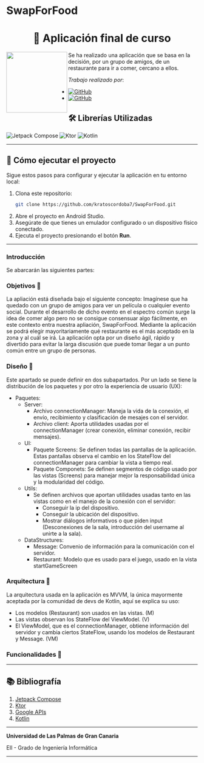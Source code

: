 # SwapForFood
<h1 align="center">🌟 Aplicación final de curso </h1>

<img align="left" width="160" height="160" src="img/octo_cat.png"></a>
Se ha realizado una aplicación que se basa en la decisión, por un grupo de amigos, de un restaurante para ir a comer, cercano a ellos. 

*Trabajo realizado por*:
- [![GitHub](https://img.shields.io/badge/GitHub-Heliot%20J.%20Segura%20Gonzalez-purple?style=flat-square&logo=github)](https://github.com/kratoscordoba7)
- [![GitHub](https://img.shields.io/badge/GitHub-Marcos%20V%C3%A1zquez%20Tasc%C3%B3n-blue?style=flat-square&logo=github)](https://github.com/DerKom)


## 🛠️ Librerías Utilizadas

![Jetpack Compose](https://img.shields.io/badge/Jetpack%20Compose-%2300C4B3?style=for-the-badge&logo=jetpackcompose&logoColor=white)
![Ktor](https://img.shields.io/badge/Ktor-%23621FE8?style=for-the-badge&logo=ktor&logoColor=white)
![Kotlin](https://img.shields.io/badge/Kotlin-%230095D5?style=for-the-badge&logo=kotlin&logoColor=white)

---

## 🚀 Cómo ejecutar el proyecto

Sigue estos pasos para configurar y ejecutar la aplicación en tu entorno local:

1. Clona este repositorio:
   ```bash
   git clone https://github.com/kratoscordoba7/SwapForFood.git
   ```
2. Abre el proyecto en Android Studio.
3. Asegúrate de que tienes un emulador configurado o un dispositivo físico conectado.
4. Ejecuta el proyecto presionando el botón **Run**.
---

### Introducción
 Se abarcarán las siguientes partes:

### Objetivos 📖
La apliación está diseñada bajo el siguiente concepto:
Imagínese que ha quedado con un grupo de amigos para ver un película o cualquier evento social. Durante el desarrollo de dicho evento en el espectro común surge la idea de comer algo pero no se consigue consensuar algo fácilmente, en este contexto entra nuestra apliación, SwapForFood. Mediante la aplicación se podrá elegir mayoritariamente qué restaurante es el más aceptado en la zona y al cuál se irá. La aplicación opta por un diseño ágil, rápido y divertido para evitar la larga discusión que puede tomar llegar a un punto común entre un grupo de personas.

### Diseño 🎨
Este apartado se puede definir en dos subapartados. Por un lado se tiene la distribución de los paquetes y por otro la experiencia de usuario (UX):
- Paquetes:
  - Server:
    - Archivo connectionManager: Maneja la vida de la conexión, el envío, recibimiento y clasificación de mesajes con el servidor.
    - Archivo client: Aporta utilidades usadas por el connectionManager (crear conexión, eliminar conexión, recibir mensajes).
  - UI:
    - Paquete Screens: Se definen todas las pantallas de la aplicación. Estas pantallas observa el cambio en los StateFlow del connectionManager para cambiar la vista a tiempo real.
    - Paquete Componets: Se definen segmentos de código usado por las vistas (Screens) para manejar mejor la responsabilidad única y la modularidad del código.
  - Utils:
    - Se definen archivos que aportan utilidades usadas tanto en las vistas como en el manejo de la conexión con el servidor:
      - Conseguir la ip del dispositivo.
      - Conseguir la ubicación del dispositivo.
      - Mostrar diálogos informativos o que piden input (Desconexiones de la sala, introducción del username al unirte a la sala).
  - DataStructures:
    - Message: Convenio de información para la comunicación con el servidor.
    - Restaurant: Modelo que es usado para el juego, usado en la vista startGameScreen     

### Arquitectura 🏢
La arquitectura usada en la aplicación es MVVM, la única mayormente aceptada por la comunidad de devs de Kotlin, aquí se explica su uso:
- Los modelos (Restaurant) son usados en las vistas. (M)
- Las vistas observan los StateFlow del ViewModel. (V)
- El ViewModel, que es el connectionManager, obtiene información del servidor y cambia ciertos StateFlow, usando los modelos de Restaurant y Message. (VM)

### Funcionalidades 📱

---

## 📚 Bibliografía

1. [Jetpack Compose](https://developer.android.com/compose)
2. [Ktor](https://ktor.io)
3. [Google APIs](https://cloud.google.com/apis)
4. [Kotlin](https://kotlinlang.org)

---

**Universidad de Las Palmas de Gran Canaria**  

EII - Grado de Ingeniería Informática

---
